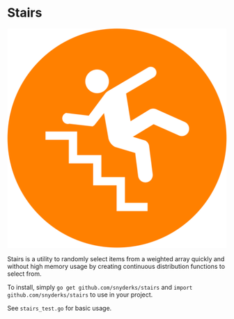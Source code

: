 # Stairs

![Stairs icon](./stairs.svg)

Stairs is a utility to randomly select items from a weighted array quickly and without high memory usage by creating continuous distribution functions to select from.

To install, simply `go get github.com/snyderks/stairs` and `import github.com/snyderks/stairs` to use in your project.

See `stairs_test.go` for basic usage.
